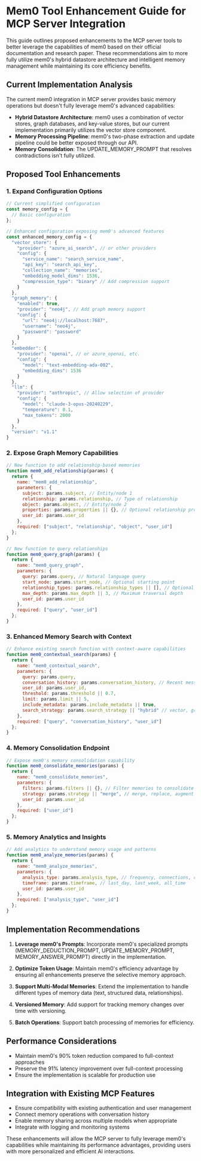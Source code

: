 # Mem0 Tool Enhancement Guide for MCP Server Integration

This guide outlines proposed enhancements to the MCP server tools to better leverage the capabilities of mem0 based on their official documentation and research paper. These recommendations aim to more fully utilize mem0's hybrid datastore architecture and intelligent memory management while maintaining its core efficiency benefits.

## Current Implementation Analysis

The current mem0 integration in MCP server provides basic memory operations but doesn't fully leverage mem0's advanced capabilities:

* **Hybrid Datastore Architecture**: mem0 uses a combination of vector stores, graph databases, and key-value stores, but our current implementation primarily utilizes the vector store component.
* **Memory Processing Pipeline**: mem0's two-phase extraction and update pipeline could be better exposed through our API.
* **Memory Consolidation**: The UPDATE_MEMORY_PROMPT that resolves contradictions isn't fully utilized.

## Proposed Tool Enhancements

### 1. Expand Configuration Options

```javascript
// Current simplified configuration
const memory_config = {
  // Basic configuration
};

// Enhanced configuration exposing mem0's advanced features
const enhanced_memory_config = {
  "vector_store": {
    "provider": "azure_ai_search", // or other providers
    "config": {
      "service_name": "search_service_name",
      "api_key": "search_api_key",
      "collection_name": "memories",
      "embedding_model_dims": 1536,
      "compression_type": "binary" // Add compression support
    }
  },
  "graph_memory": {
    "enabled": true,
    "provider": "neo4j", // Add graph memory support
    "config": {
      "url": "neo4j://localhost:7687",
      "username": "neo4j",
      "password": "password"
    }
  },
  "embedder": {
    "provider": "openai", // or azure_openai, etc.
    "config": {
      "model": "text-embedding-ada-002",
      "embedding_dims": 1536
    }
  },
  "llm": {
    "provider": "anthropic", // Allow selection of provider
    "config": {
      "model": "claude-3-opus-20240229",
      "temperature": 0.1,
      "max_tokens": 2000
    }
  },
  "version": "v1.1"
}
```

### 2. Expose Graph Memory Capabilities

```javascript
// New function to add relationship-based memories
function mem0_add_relationship(params) {
  return {
    name: "mem0_add_relationship",
    parameters: {
      subject: params.subject, // Entity/node 1
      relationship: params.relationship, // Type of relationship
      object: params.object, // Entity/node 2
      properties: params.properties || {}, // Optional relationship properties
      user_id: params.user_id
    },
    required: ["subject", "relationship", "object", "user_id"]
  };
}

// New function to query relationships
function mem0_query_graph(params) {
  return {
    name: "mem0_query_graph",
    parameters: {
      query: params.query, // Natural language query
      start_node: params.start_node, // Optional starting point
      relationship_types: params.relationship_types || [], // Optional filter by relationship type
      max_depth: params.max_depth || 3, // Maximum traversal depth
      user_id: params.user_id
    },
    required: ["query", "user_id"]
  };
}
```

### 3. Enhanced Memory Search with Context

```javascript
// Enhance existing search function with context-aware capabilities
function mem0_contextual_search(params) {
  return {
    name: "mem0_contextual_search",
    parameters: {
      query: params.query,
      conversation_history: params.conversation_history, // Recent messages for context
      user_id: params.user_id,
      threshold: params.threshold || 0.7,
      limit: params.limit || 5,
      include_metadata: params.include_metadata || true,
      search_strategy: params.search_strategy || "hybrid" // vector, graph, hybrid
    },
    required: ["query", "conversation_history", "user_id"]
  };
}
```

### 4. Memory Consolidation Endpoint

```javascript
// Expose mem0's memory consolidation capability
function mem0_consolidate_memories(params) {
  return {
    name: "mem0_consolidate_memories",
    parameters: {
      filters: params.filters || {}, // Filter memories to consolidate
      strategy: params.strategy || "merge", // merge, replace, augment
      user_id: params.user_id
    },
    required: ["user_id"]
  };
}
```

### 5. Memory Analytics and Insights

```javascript
// Add analytics to understand memory usage and patterns
function mem0_analyze_memories(params) {
  return {
    name: "mem0_analyze_memories",
    parameters: {
      analysis_type: params.analysis_type, // frequency, connections, contradictions
      timeframe: params.timeframe, // last_day, last_week, all_time
      user_id: params.user_id
    },
    required: ["analysis_type", "user_id"]
  };
}
```

## Implementation Recommendations

1. **Leverage mem0's Prompts**: Incorporate mem0's specialized prompts (MEMORY_DEDUCTION_PROMPT, UPDATE_MEMORY_PROMPT, MEMORY_ANSWER_PROMPT) directly in the implementation.

2. **Optimize Token Usage**: Maintain mem0's efficiency advantage by ensuring all enhancements preserve the selective memory approach.

3. **Support Multi-Modal Memories**: Extend the implementation to handle different types of memory data (text, structured data, relationships).

4. **Versioned Memory**: Add support for tracking memory changes over time with versioning.

5. **Batch Operations**: Support batch processing of memories for efficiency.

## Performance Considerations

- Maintain mem0's 90% token reduction compared to full-context approaches
- Preserve the 91% latency improvement over full-context processing
- Ensure the implementation is scalable for production use

## Integration with Existing MCP Features

- Ensure compatibility with existing authentication and user management
- Connect memory operations with conversation history
- Enable memory sharing across multiple models when appropriate
- Integrate with logging and monitoring systems

These enhancements will allow the MCP server to fully leverage mem0's capabilities while maintaining its performance advantages, providing users with more personalized and efficient AI interactions.
